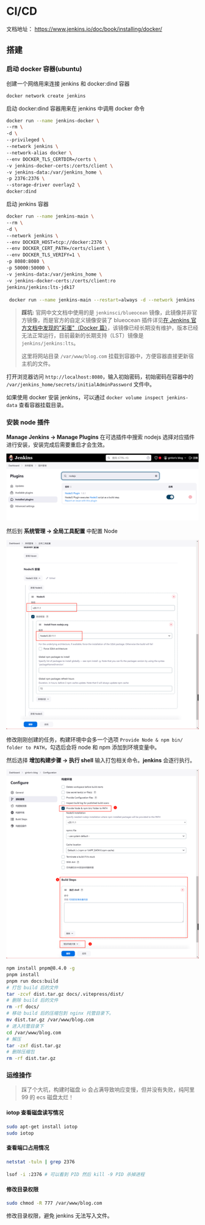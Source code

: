 # CI/CD

文档地址： https://www.jenkins.io/doc/book/installing/docker/

## 搭建

### 启动 docker 容器(ubuntu)

创建一个网络用来连接 jenkins 和 docker:dind 容器

```bash
docker network create jenkins
```

启动 docker:dind 容器用来在 jenkins 中调用 docker 命令

```bash
docker run --name jenkins-docker \
--rm \
-d \
--privileged \
--network jenkins \
--network-alias docker \
--env DOCKER_TLS_CERTDIR=/certs \
-v jenkins-docker-certs:/certs/client \
-v jenkins-data:/var/jenkins_home \
-p 2376:2376 \
--storage-driver overlay2 \
docker:dind
```

启动 jenkins 容器

```bash
docker run --name jenkins-main \
--rm \
-d \
--network jenkins \
--env DOCKER_HOST=tcp://docker:2376 \
--env DOCKER_CERT_PATH=/certs/client \
--env DOCKER_TLS_VERIFY=1 \
-p 8080:8080 \
-p 50000:50000 \
-v jenkins-data:/var/jenkins_home \
-v jenkins-docker-certs:/certs/client:ro
jenkins/jenkins:lts-jdk17

 docker run --name jenkins-main --restart=always -d --network jenkins --env DOCKER_HOST=tcp://docker:2376 --env DOCKER_CERT_PATH=/certs/client --env DOCKER_TLS_VERIFY=1 -p 8080:8080 -p 50000:50000 -v jenkins-data:/var/jenkins_home -v jenkins-docker-certs:/certs/client:ro -v /var/www/blog.com:/var/www/blog.com  jenkins/jenkins:lts-jdk17
```

> **踩坑:**
> 官网中文文档中使用的是 `jenkinsci/blueocean` 镜像，此镜像并非官方镜像，而是官方的自定义镜像安装了 blueocean 插件详见[在 Jenkins 官方文档中发现的"彩蛋"（Docker 篇）](https://juejin.cn/post/7154226427544469541)，该镜像已经长期没有维护，版本已经无法正常运行，目前最新的长期支持（LST）镜像是 `jenkins/jenkins:lts`。
>
> 这里将网站目录 `/var/www/blog.com` 挂载到容器中，方便容器直接更新宿主机的文件。

打开浏览器访问 `http://localhost:8080`，输入初始密码，初始密码在容器中的 `/var/jenkins_home/secrets/initialAdminPassword` 文件中。

如果使用 docker 安装 jenkins，可以通过 `docker volume inspect jenkins-data` 查看容器挂载目录。

### 安装 node 插件

**Manage Jenkins -> Manage Plugins** 在可选插件中搜索 nodejs 选择对应插件进行安装，安装完成后需要重启才会生效。

![alt text](image-4.png)

然后到 **系统管理 -> 全局工具配置** 中配置 Node

![alt text](image-5.png)

修改刚刚创建的任务，构建环境中会多一个选项 `Provide Node & npm bin/ folder to PATH`，勾选后会将 node 和 npm 添加到环境变量中。

然后选择 **增加构建步骤 -> 执行 shell** 输入打包相关命令。**jenkins** 会逐行执行。

![alt text](image-6.png)

```bash
npm install pnpm@8.4.0 -g
pnpm install
pnpm run docs:build
# 打包 build 后的文件
tar -zcvf dist.tar.gz docs/.vitepress/dist/
# 删除 build 后的文件
rm -rf docs/
# 移动 build 后的压缩包到 nginx 托管目录下。
mv dist.tar.gz /var/www/blog.com
# 进入托管目录下
cd /var/www/blog.com
# 解压
tar -zxf dist.tar.gz
# 删除压缩包
rm -rf dist.tar.gz
```

### 运维操作

> 踩了个大坑，构建时磁盘 io 会占满导致响应变慢，但并没有失败，纯阿里 99 的 ecs 磁盘太烂！

#### iotop 查看磁盘读写情况

```bash
sudo apt-get install iotop
sudo iotop
```

#### 查看端口占用情况

```bash
netstat -tuln | grep 2376

lsof -i :2376 # 可以看到 PID 然后 kill -9 PID 杀掉进程
```

#### 修改目录权限

```bash
sudo chmod -R 777 /var/www/blog.com
```

修改目录权限，避免 jenkins 无法写入文件。
